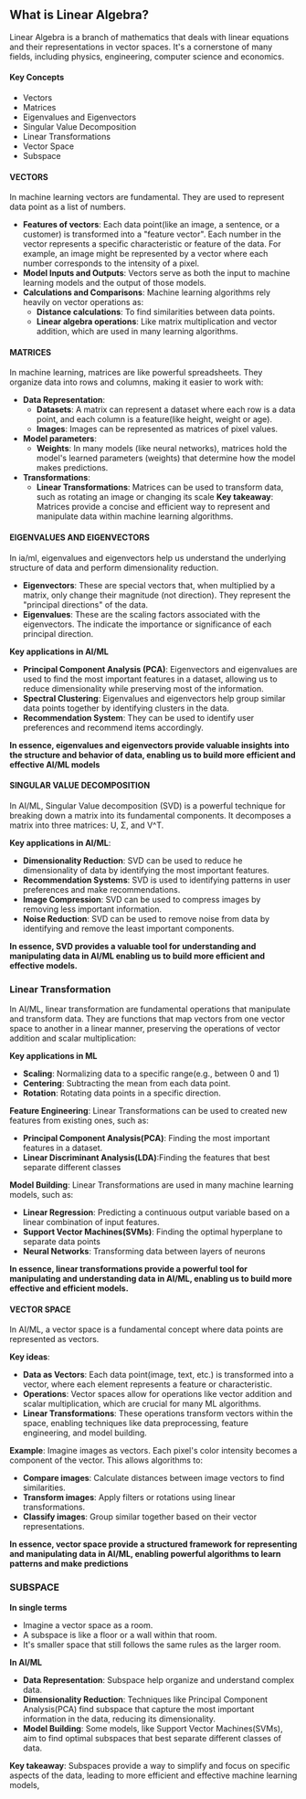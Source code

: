
## What is Linear Algebra?

Linear Algebra is a branch of mathematics that deals with linear equations and their representations in vector spaces. It's a cornerstone of many fields, including physics, engineering, computer science and economics.

#### Key Concepts
* Vectors
* Matrices
* Eigenvalues and Eigenvectors
* Singular Value Decomposition
* Linear Transformations
* Vector Space 
* Subspace

#### VECTORS
In machine learning vectors are fundamental. They are used to represent data point as a list of numbers.
* **Features of vectors**: Each data point(like an image, a sentence, or a customer) is transformed into a "feature vector". Each number in the vector represents a specific characteristic or feature of the data. For example, an image might be represented by a vector where each number corresponds to the intensity of a pixel.
* **Model Inputs and Outputs**: Vectors serve as both the input to machine learning models and the output of those models.
* **Calculations and Comparisons**: Machine learning algorithms rely heavily on vector operations as:
	* **Distance calculations**: To find similarities between data points.
	* **Linear algebra operations**: Like matrix multiplication and vector addition, which are used in many learning algorithms.
#### MATRICES
In machine learning, matrices are like powerful spreadsheets. They organize data into rows and columns, making it easier to work with:
* **Data Representation**:
	* **Datasets**: A matrix can represent a dataset where each row is a data point, and each column is a feature(like height, weight or age).
	* **Images**: Images can be represented as matrices of pixel values.
* **Model parameters**: 
	* **Weights**: In many models (like neural networks), matrices hold the model's learned parameters (weights) that determine how the model makes predictions.
* **Transformations**:
	* **Linear Transformations**: Matrices can be used to transform data, such as rotating an image or changing its scale
**Key takeaway**: Matrices provide a concise and efficient way to represent and manipulate data within machine learning algorithms.

#### EIGENVALUES AND EIGENVECTORS
In ia/ml, eigenvalues and eigenvectors help us understand the underlying structure of data and perform dimensionality reduction.

* **Eigenvectors**: These are special vectors that, when multiplied by a matrix, only change their magnitude (not direction). They represent the "principal directions" of the data.
* **Eigenvalues**: These are the scaling factors associated with the eigenvectors. The indicate the importance or significance of each principal direction.

**Key applications in AI/ML**
* **Principal Component Analysis (PCA)**: Eigenvectors and eigenvalues are used to find the most important features in a dataset, allowing us to reduce dimensionality while preserving most of the information.
* **Spectral Clustering**: Eigenvalues and eigenvectors help group similar data points together by identifying clusters in the data.
* **Recommendation System**: They can be used to identify user preferences and recommend items accordingly.

**In essence, eigenvalues and eigenvectors provide valuable insights into the structure and behavior of data, enabling us to build more efficient and effective AI/ML models**

#### SINGULAR VALUE DECOMPOSITION
In AI/ML, Singular Value decomposition (SVD) is a powerful technique for breaking down a matrix into its fundamental components. It decomposes a matrix into three matrices: U, Σ, and V^T.

**Key applications in AI/ML**:
* **Dimensionality Reduction**: SVD can be used to reduce he dimensionality of data by identifying the most important features.
* **Recommendation Systems**: SVD is used to identifying patterns in user preferences and make recommendations.
* **Image Compression**: SVD can be used to compress images by removing less important information.
* **Noise Reduction**: SVD can be used to remove noise from data by identifying and remove the least important components.

**In essence, SVD provides a valuable tool for understanding and manipulating data in AI/ML enabling us to build more efficient and effective models.**


### Linear Transformation
In AI/ML, linear transformation are fundamental operations that manipulate and transform data. They are functions that map vectors from one vector space to another in a linear manner, preserving the operations of vector addition and scalar multiplication:

**Key applications in ML**
* **Scaling**: Normalizing data to a specific range(e.g., between 0 and 1)
* **Centering**: Subtracting the mean from each data point.
* **Rotation**: Rotating data points in a specific direction.

**Feature Engineering**: Linear Transformations can be used to created new features from existing ones, such as:
* **Principal Component Analysis(PCA)**: Finding the most important features in a dataset.
* **Linear Discriminant Analysis(LDA)**:Finding the features that best separate different classes

**Model Building**: Linear Transformations are used in many machine learning models, such as:
* **Linear Regression**: Predicting a continuous output variable based on a linear combination of input features.
* **Support Vector Machines(SVMs)**: Finding the optimal hyperplane to separate data points
* **Neural Networks**: Transforming data between layers of neurons

**In essence, linear transformations provide a powerful tool for manipulating and understanding data in AI/ML, enabling us to build more effective and efficient models.**

#### VECTOR SPACE
In AI/ML, a vector space is a fundamental concept where data points are represented as vectors.

**Key ideas**:
* **Data as Vectors**: Each data point(image, text, etc.) is transformed into a vector, where each element represents a feature or characteristic.
* **Operations**: Vector spaces allow for operations like vector addition and scalar multiplication, which are crucial for many ML algorithms.
* **Linear Transformations**: These operations transform vectors within the space, enabling techniques like data preprocessing, feature engineering, and model building.

**Example**:
Imagine images as vectors. Each pixel's color intensity becomes a component of the vector. This allows algorithms to:
* **Compare images**: Calculate distances between image vectors to find similarities.
* **Transform images**: Apply filters or rotations using linear transformations.
* **Classify images**: Group similar together based on their vector representations.

**In essence, vector space provide a structured framework for representing and manipulating data in AI/ML, enabling powerful algorithms to learn patterns and make predictions**

### SUBSPACE
**In single terms**
* Imagine a vector space as a room.
* A subspace is like a floor or a wall within that room.
* It's smaller space that still follows the same rules as the larger room.

**In AI/ML**
* **Data Representation**: Subspace help organize and understand complex data.
* **Dimensionality Reduction**: Techniques like Principal Component Analysis(PCA) find subspace that capture the most important information in the data, reducing its dimensionality.
* **Model Building**: Some models, like Support Vector Machines(SVMs), aim to find optimal subspaces that best separate different classes of data.

**Key takeaway**: Subspaces provide a way to simplify and focus on specific aspects of the data, leading to more efficient and effective machine learning models,